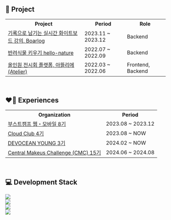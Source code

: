 <div>
    <h2>🎁 Project</h2>
  <table>
    <tr>
      <th>Project</th>
      <th>Period</th>
      <th>Role</th>
    </tr> 
    <tr>
      <td><a href="https://github.com/boostcampwm2023/web13_Boarlog">기록으로 남기는 실시간 화이트보드 강의, Boarlog</a></td>
      <td>2023.11 ~ 2023.12</td>
      <td>Backend</td>
    </tr>
    <tr>
      <td><a href="https://github.com/tmddus2/hello-nature">반려식물 키우기 hello-nature</a></td>
      <td>2022.07 ~ 2022.09</td>
      <td>Backend</td>
    </tr>
    <tr>
      <td><a href="https://github.com/woog2ee/Atelier">올인원 전시회 플랫폼, 아뜰리에(Atelier)</a></td>
      <td>2022.03 ~ 2022.06</td>
      <td>Frontend, Backend</td>
    </tr>
  </table>
</div>
<br/>
<div>
    <h2>❤️‍🔥 Experiences</h2>
  <table>
    <tr>
      <th>Organization</th>
      <th>Period</th>
    </tr> 
    <tr>
      <td><a href="https://boostcamp.connect.or.kr/">부스트캠프 웹・모바일 8기</a></td>
      <td>2023.08 ~ 2023.12</td>
    </tr>
    <tr>
      <td><a href="https://www.cloudclub.kr/">Cloud Club 4기</a></td>
      <td>2023.08 ~ NOW</td>
    </tr>
    <tr>
      <td><a href="https://devocean.sk.com/">DEVOCEAN YOUNG 3기</a></td>
      <td>2024.02 ~ NOW</td>
    </tr>
    <tr>
      <td><a href="https://cmc.makeus.in/">Central Makeus Challenge (CMC) 15기</a></td>
      <td>2024.06 ~ 2024.08</td>
    </tr>
  </table>
</div>
<br/>
<div>
  <h2>💻 Development Stack</h2>
  <a href="https://skillicons.dev">
    <img src="https://skillicons.dev/icons?i=spring,nestjs,fastapi&theme=light" />
    <br/>
    <img src="https://skillicons.dev/icons?i=mongodb,mysql&theme=light" />
    <br/>
    <img src="https://skillicons.dev/icons?i=java,js&theme=light" />
    <br/>
    <img src="https://skillicons.dev/icons?i=docker,aws,githubactions,nginx&theme=light" />
  </a>
</div>

